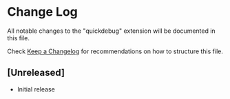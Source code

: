 # Change Log

All notable changes to the "quickdebug" extension will be documented in this file.

Check [Keep a Changelog](http://keepachangelog.com/) for recommendations on how to structure this file.

## [Unreleased]

- Initial release